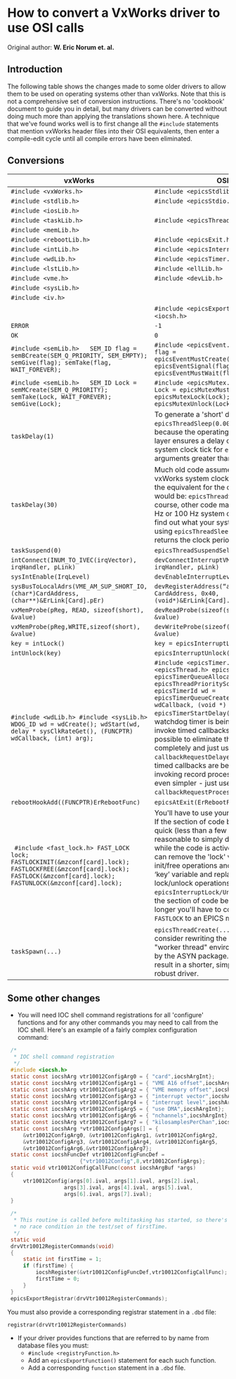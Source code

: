 # How to convert a VxWorks driver to use OSI calls

Original author: **W. Eric Norum et. al.**

## Introduction

The following table shows the changes made to some older drivers to allow
them to be used on operating systems other than vxWorks.
Note that this is not a comprehensive set of conversion instructions.
There's no 'cookbook' document to guide you in detail,
but many drivers can be converted without doing much more than applying
the translations shown here.
A technique that we've found works well is to first change all the
`#include` statements that mention vxWorks header files into their OSI
equivalents, then enter a compile-edit cycle until all compile errors have
been eliminated.

## Conversions

| **vxWorks** | **OSI** |
|---|---|
| `#include <vxWorks.h>` | `#include <epicsStdlib.h>` |
| `#include <stdlib.h>` | `#include <epicsStdio.h>` |
| `#include <iosLib.h>` |  |
| `#include <taskLib.h>` | `#include <epicsThread.h>` |
| `#include <memLib.h>` |  |
| `#include <rebootLib.h>` | `#include <epicsExit.h>` |
| `#include <intLib.h>` | `#include <epicsInterrupt.h>` |
| `#include <wdLib.h>` | `#include <epicsTimer.h>` |
| `#include <lstLib.h>` | `#include <ellLib.h>` |
| `#include <vme.h>` | `#include <devLib.h>` |
| `#include <sysLib.h>` |  |
| `#include <iv.h>` |  |
|  | `#include <epicsExport.h>`   `#include <iocsh.h>`  |
| `ERROR` | `-1` |
| `OK` | `0` |
| `#include <semLib.h>   SEM_ID flag = semBCreate(SEM_Q_PRIORITY, SEM_EMPTY); semGive(flag); semTake(flag, WAIT_FOREVER);`  | `#include <epicsEvent.h>   epicsEventId flag = epicsEventMustCreate(epicsEventEmpty); epicsEventSignal(flag); epicsEventMustWait(flag);`  |
| `#include <semLib.h>   SEM_ID Lock = semMCreate(SEM_Q_PRIORITY); semTake(Lock, WAIT_FOREVER); semGive(Lock);`  | `#include <epicsMutex.h>   epicsMutexId Lock = epicsMutexMustCreate(); epicsMutexLock(Lock); epicsMutexUnlock(Lock);`  |
| `taskDelay(1)` | To generate a 'short' delay:   `epicsThreadSleep(0.001)` This works because the operating system specific layer ensures a delay of at least one system clock tick for `epicsThreadSleep` arguments greater than 0.  |
| `taskDelay(30)` | Much old code assumes a 60 Hz vxWorks system clock. On such systems the equivalent for the command shown would be:   `epicsThreadSleep(0.5)` Of course, other code may assumes a 50 Hz or 100 Hz system clock rate. You can find out what your system clock rate is using `epicsThreadSleepQuantum()`, which returns the clock period in seconds.  |
| `taskSuspend(0)` | `epicsThreadSuspendSelf()` |
|  `intConnect(INUM_TO_IVEC(irqVector), irqHandler, pLink)`  |  `devConnectInterruptVME(irqVector, irqHandler, pLink)`  |
| `sysIntEnable(IrqLevel)` | `devEnableInterruptLevelVME(IrqLevel)` |
|  `sysBusToLocalAdrs(VME_AM_SUP_SHORT_IO, (char*)CardAddress, (char**)&ErLink[Card].pEr)`  |  `devRegisterAddress(“apsEr”, atVMEA16, CardAddress, 0x40, (void*)&ErLink[Card].pEr)`  |
| `vxMemProbe(pReg, READ, sizeof(short), &value)` | `devReadProbe(sizeof(short), pReg, &value)` |
| `vxMemProbe(pReg,WRITE,sizeof(short), &value)` | `devWriteProbe(sizeof(short), pReg, &value)` |
| `key = intLock()` | `key = epicsInterruptLock()` |
| `intUnlock(key)` | `epicsInterruptUnlock(key)` |
|  `#include <wdLib.h> #include <sysLib.h> WDOG_ID wd = wdCreate(); wdStart(wd, delay * sysClkRateGet(), (FUNCPTR) wdCallback, (int) arg);`  |  `#include <epicsTimer.h> #include <epicsThread.h> epicsTimerQueueId tq = epicsTimerQueueAllocate(1, epicsThreadPriorityScanLow); epicsTimerId wd = epicsTimerQueueCreateTimer(tq, wdCallback, (void *) arg); epicsTimerStartDelay(wd, delay);` If the watchdog timer is being used only to invoke timed callbacks it may be possible to eliminate the watchdog timer completely and just use `callbackRequestDelayed` instead. If the timed callbacks are being used only for invoking record processing things are even simpler - just use `callbackRequestProcessCallbackDelayed`.  |
| `rebootHookAdd((FUNCPTR)ErRebootFunc)` | `epicsAtExit(ErRebootFunc, NULL)` |
| ` #include <fast_lock.h> FAST_LOCK lock; FASTLOCKINIT(&mzconf[card].lock); FASTLOCKFREE(&mzconf[card].lock); FASTLOCK(&mzconf[card].lock); FASTUNLOCK(&mzconf[card].lock);`  | You'll have to use your judgement here. If the section of code being protected is quick (less than a few microseconds) it's reasonable to simply disable interrupts while the code is active. In this case you can remove the 'lock' variable and the init/free operations and then add a local ‘key’ variable and replace the lock/unlock operations with `epicsInterruptLock/Unlock` operations. If the section of code being protected is longer you'll have to convert the `FASTLOCK` to an EPICS mutex. |
| `taskSpawn(...)` | `epicsThreadCreate(...)`   You should consider rewriting the driver to use the "worker thread" environment provided by the ASYN package. This is likely to result in a shorter, simpler, and more robust driver.  |


## Some other changes

* You will need IOC shell command registrations for all 'configure' functions
and for any other commands you may need to call from the IOC shell.
Here's an example of a fairly complex configuration command:

```c
 /*
  * IOC shell command registration
  */
 #include <iocsh.h>
 static const iocshArg vtr10012ConfigArg0 = { "card",iocshArgInt};
 static const iocshArg vtr10012ConfigArg1 = { "VME A16 offset",iocshArgInt};
 static const iocshArg vtr10012ConfigArg2 = { "VME memory offset",iocshArgInt};
 static const iocshArg vtr10012ConfigArg3 = { "interrupt vector",iocshArgInt};
 static const iocshArg vtr10012ConfigArg4 = { "interrupt level",iocshArgInt};
 static const iocshArg vtr10012ConfigArg5 = { "use DMA",iocshArgInt};
 static const iocshArg vtr10012ConfigArg6 = { "nchannels",iocshArgInt};
 static const iocshArg vtr10012ConfigArg7 = { "kilosamplesPerChan",iocshArgInt};
 static const iocshArg *vtr10012ConfigArgs[] = {
     &vtr10012ConfigArg0, &vtr10012ConfigArg1, &vtr10012ConfigArg2,
     &vtr10012ConfigArg3, &vtr10012ConfigArg4, &vtr10012ConfigArg5,
     &vtr10012ConfigArg6,&vtr10012ConfigArg7};
 static const iocshFuncDef vtr10012ConfigFuncDef =
                       {"vtr10012Config",8,vtr10012ConfigArgs};
 static void vtr10012ConfigCallFunc(const iocshArgBuf *args)
 {
     vtr10012Config(args[0].ival, args[1].ival, args[2].ival,
                  args[3].ival, args[4].ival, args[5].ival,
                  args[6].ival, args[7].ival);
 }
 
 /*
  * This routine is called before multitasking has started, so there's
  * no race condition in the test/set of firstTime.
  */
 static void
 drvVtr10012RegisterCommands(void)
 {
     static int firstTime = 1;
     if (firstTime) {
         iocshRegister(&vtr10012ConfigFuncDef,vtr10012ConfigCallFunc);
         firstTime = 0;
     }
 }
 epicsExportRegistrar(drvVtr10012RegisterCommands);
```

You must also provide a corresponding registrar statement in a `.dbd` file:

```
registrar(drvVtr10012RegisterCommands)
```

*   If your driver provides functions that are referred to by name from database files you must:
    *   `#include <registryFunction.h>`
    *   Add an `epicsExportFunction()` statement for each such function.
    *   Add a corresponding `function` statement in a `.dbd` file.
